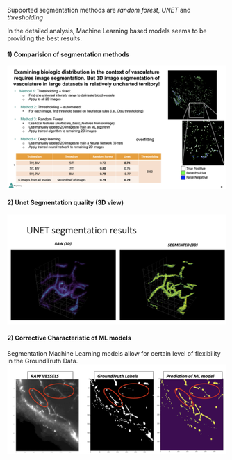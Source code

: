 
Supported segmentation methods are *random forest*, *UNET* and *thresholding*

In the detailed analysis, Machine Learning based models seems to be providing the best results.


#### 1) Comparision of segmentation methods
![](/images/segm.png)



#### 2) Unet Segmentation quality (3D view)
![](/images/unet.png)




#### 2) Corrective Characteristic of ML models

Segmentation Machine Learning models allow for certain level of flexibility in the GroundTruth Data.
![](/images/ml.png)